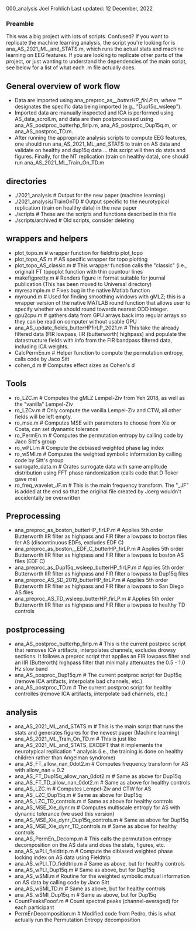 000_analysis
Joel Frohlich
Last updated: 12 December, 2022
 
### Preamble ###
This was a big project with lots of scripts. Confused? If you want to replicate 
the machine learning analysis, the script you're looking for is ana_AS_2021_ML_and_STATS.m, 
which runs the actual stats and machine learning on EEG features. If you are 
looking to replicate other parts of the project, or just wanting to understand
the dependencies of the main script, see below for a list of what each .m file
actually does. 

## General overview of work flow

* Data are imported using ana_preproc_as_*_butterHP_firLP.m, where "*" designates the specific data
being imported (e.g., "Dup15q_wsleep"). 
* Imported data are manually inspected and ICA is performed using AS_data_scroll.m, and data are then
postprocessed using ana_AS_postproc_butterhp_firlp.m, ana_AS_postproc_Dup15q.m, or ana_AS_postproc_TD.m. 
* After running the appropriate analysis scripts to compute EEG features, one should run ana_AS_2021_ML_and_STATS to train on AS data and validate on healthy and dup15q data ... this script will then do stats and figures. Finally, for the NT replication (train on healthy data), one should run 
ana_AS_2021_ML_Train_On_TD.m

## directories

* ./2021_analysis            # Output for the new paper (machine learning)
* ./2021_analysis/TrainOnTD  # Output specific to the neurotypical replication (train on healthy data) in the new paper
* ./scripts                  # These are the scripts and functions described in this file
* ./scripts/archived         # Old scripts, consider deleting 

## wrappers and helpers 
*  plot_topo.m                    # wrapper function for fieldtrip plot_topo
*  plot_topo_AS.m                 # AS specific wrapper for topo plotting 
*  plot_topo_AS_classic.m         #  This wrapper function calls the "classic" (i.e., original) FT topoplot function with thin countour lines 
*  makefigpretty.m                # Renders figure in format suitable for journal publication (This has been moved to Universal directory)
*  myresample.m                   # Fixes bug in the native Matlab function
*  myround.m                      # Used for finding smoothing windows with gMLZ; this is a wrapper version of the native MATLAB round function that allows user to specify whether we should round towards nearest ODD integer. 
*  gpu2cpu.m                      # gathers data from GPU arrays back into regular arrays so they can be read on computer without usable GPU
*  ana_AS_update_fields_butterHPfirLP_2021.m # This take the already filtered data (FIR lowpass, IIR (butterworth) highpass) and populate the datastructure fields with info from the FIR bandpass filtered data, including ICA weights.
*  CalcPermEn.m                   # Helper function to compute the permutation entropy, calls code by Jaco Sitt
*  cohen_d.m                      # Computes effect sizes as Cohen's d

## Tools

* ro_LZC.m                   # Computes the gMLZ Lempel-Ziv from Yeh 2018, as well as the "vanilla" Lempel-Ziv
* ro_LZCv.m                  # Only compute the vanilla Lempel-Ziv and CTW, all other fields will be left empty. 
* ro_mse.m                   # Computes MSE with parameters to choose from Xie or Costa, can set dyanamic tolerance
* ro_PermEn.m                # Computes the permutation entropy by calling code by Jaco Sitt's group
* ro_wPLI.m                  # Compute the debiased weighted phase lag index
* ro_wSMI.m                  # Computes the weighted symbolic information by calling code by Sitt's group
* surrogate_data.m           # Crates surrogate data with same amplitude distribution using FFT phase randomization (calls code that D Toker gave me)
* ro_freq_wavelet_JF.m       # This is the main frequency transform. The "_JF" is added at the end so that the original file created by Joerg wouldn't accidentally be overwritten

## Preprocessing

* ana_preproc_as_boston_butterHP_firLP.m # Applies 5th order Butterworth IIR filter as highpass and FIR filter a lowpass to boston files for AS (discontinuous EDFs, excludes EDF C)
* ana_preproc_as_boston__EDF_C_butterHP_firLP.m # Applies 5th order Butterworth IIR filter as highpass and FIR filter a lowpass to boston AS files (EDF C)
* ana_preproc_as_Dup15q_wsleep_butterHP_firLP.m # Applies 5th order Butterworth IIR filter as highpass and FIR filter a lowpass to Dup15q files
* ana_preproc_AS_SD_2019_butterHP_firLP.m # Applies 5th order Butterworth IIR filter as highpass and FIR filter a lowpass to San Diego AS files
* ana_preproc_AS_TD_wsleep_butterHP_firLP.m # Applies 5th order Butterworth IIR filter as highpass and FIR filter a lowpass to healthy TD controls


## postprocessing
* ana_AS_postproc_butterhp_firlp.m   # This is the current postproc script that removes ICA artifacts, interpolates channels, excludes drowsy sections. It follows a preproc script that applies an FIR lowpass filter and an IIR (Butterorth) highpass filter that minimally attenuates the 0.5 - 1.0 Hz slow band
* ana_AS_posproc_Dup15q.m            # The current postproc script for Dup15q (remove ICA artifacts, interpolate bad channels, etc.)
* ana_AS_postproc_TD.m               # The current postproc script for healthy controlles (remove ICA artifacts, interpolate bad channels, etc.)

## analysis 

* ana_AS_2021_ML_and_STATS.m         # This is the main script that runs the stats and generates figures for the newest paper (Machine learning)
* ana_AS_2021_ML_Train_On_TD.m       # This is just like ana_AS_2021_ML_and_STATS, EXCEPT that it implements the neurotypical replication * analysis (i.e., the training is done on healthy children rather than Angelman syndrome)
* ana_AS_FT_allow_nan_0dot2.m        # Computes frequency transform for AS with allow_nan = 0.2 
* ana_AS_FT_Dup15q_allow_nan_0dot2.m # Same as above for Dup15q
* ana_AS_FT_TD_allow_nan_0dot2.m     # Same as above for healthy controls
* ana_AS_LZC.m                       # Computes Lempel-Ziv and CTW for AS
* ana_AS_LZC_Dup15q.m                # Same as above for Dup15q
* ana_AS_LZC_TD_controls.m           # Same as above for healthy controls
* ana_AS_MSE_Xie_dynr.m              # Computes multiscale entropy for AS with dynamic tolerance (we used this version)
* ana_AS_MSE_Xie_dynr_Dup15q_controls.m # Same as above for Dup15q
* ana_AS_MSE_Xie_dynr_TD_controls.m  # Same as above for healthy controls
* ana_AS_PermEn_Decomp.m             # This calls the permutation entropy decomposition on the AS data and does the stats, figures, etc.
* ana_AS_wPLI_fieldtrip.m            # Compute the dibiased weighted phase locking index on AS data using Fieldtrip
* ana_AS_wPLI_TD_fieldtrip.m         # Same as above, but for healthy controls
* ana_AS_wPLI_Dup15q.m               # Same as above, but for Dup15q
* ana_AS_wSMI.m                      # Routine for the weighted symbolic mutual information on AS data by calling code by Jaco Sitt
* ana_AS_wSMI_TD.m                   # Same as above, but for healthy controls
* ana_AS_wSMI_Dup15q.m               # Same as above, but for Dup15q 
* CountPeaksFooof.m                  # Count spectral peaks (channel-averaged) for each participant
* PermEnDecomposition.m              # Modified code from Pedro, this is what actually run the Permutation Entropy decomposition 

